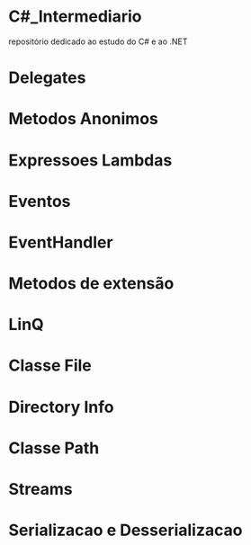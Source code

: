 # C#_Intermediario
repositório dedicado ao estudo do C# e ao .NET
# Delegates
# Metodos Anonimos
# Expressoes Lambdas
# Eventos
# EventHandler
# Metodos de extensão
# LinQ
# Classe File
# Directory Info
# Classe Path
# Streams
# Serializacao e Desserializacao
